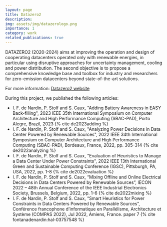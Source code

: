 ```yaml
---
layout: page
title: Datazero2
description: 
img: assets/img/datazerologo.png
importance: 1
category: work
related_publications: true
---
```


DATAZERO2 (2020-2024) aims at improving the operation and design of cooperating datacenters operated only with renewable energies, in particular using disruptive approaches for uncertainty management, cooling and power distribution. The second objective is to propose a comprehensive knowledge base and toolbox for industry and researchers for zero-emission datacenters beyond state-of-the-art solutions.

For more information: [Datazero2 website](https://www.irit.fr/datazero/datazero2/)

During this project, we published the following articles:
- I. F. de Nardin, P. Stolf and S. Caux, "Adding Battery Awareness in EASY Back-filling", 2023 IEEE 35th International Symposium on Computer Architecture and High Performance Computing (SBAC-PAD), Porto Alegre, Brazil, 2023 {% cite de2023adding %}
- I. F. de Nardin, P. Stolf and S. Caux, "Analyzing Power Decisions in Data Center Powered by Renewable Sources", 2022 IEEE 34th International Symposium on Computer Architecture and High Performance Computing (SBAC-PAD), Bordeaux, France, 2022, pp. 305-314 {% cite de2022analyzing %}
- I. F. de Nardin, P. Stolf and S. Caux, "Evaluation of Heuristics to Manage a Data Center Under Power Constraints", 2022 IEEE 13th International Green and Sustainable Computing Conference (IGSC), Pittsburgh, PA, USA, 2022, pp. 1-8 {% cite de2022evaluation %}
- I. F. de Nardin, P. Stolf and S. Caux, “Mixing Offline and Online Electrical Decisions in Data Centers Powered by Renewable Sources”, IECON 2022 – 48th Annual Conference of the IEEE Industrial Electronics Society, Brussels, Belgium, 2022, pp. 1-6 {% cite de2022mixing %}
- I. F. de Nardin, P. Stolf and S. Caux, “Smart Heuristics for Power Constraints in Data Centers Powered by Renewable Sources”, Conférence francophone d’informatique en Parallélisme, Architecture et Système (COMPAS 2022), Jul 2022, Amiens, France. paper 7 {% cite fontanadenardin:hal-03757548 %}